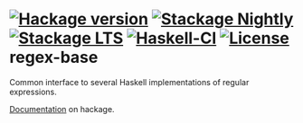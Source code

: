 [![Hackage version](https://img.shields.io/hackage/v/regex-base.svg?label=Hackage&color=informational)](http://hackage.haskell.org/package/regex-base)
[![Stackage Nightly](http://stackage.org/package/regex-base/badge/nightly)](http://stackage.org/nightly/package/regex-base)
[![Stackage LTS](http://stackage.org/package/regex-base/badge/lts)](http://stackage.org/lts/package/regex-base)
[![Haskell-CI](https://github.com/haskell-hvr/regex-base/actions/workflows/haskell-ci.yml/badge.svg?branch=master&event=push)](https://github.com/haskell-hvr/regex-base/actions/workflows/haskell-ci.yml)
[![License](https://img.shields.io/badge/License-BSD_3--Clause-blue.svg)](https://opensource.org/licenses/BSD-3-Clause)
regex-base
==========

Common interface to several Haskell implementations of regular expressions.

[Documentation](https://hackage.haskell.org/package/regex-base/docs/Text-Regex-Base.html) on hackage.
